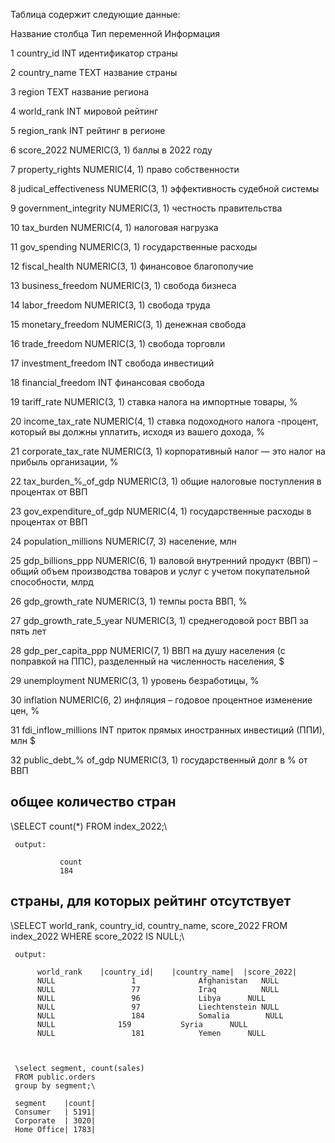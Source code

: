 Таблица содержит следующие данные:

Название столбца	Тип переменной	Информация

1	country_id	INT	идентификатор страны

2	country_name	TEXT	название страны

3	region	TEXT	название региона

4	world_rank	INT	мировой рейтинг

5	region_rank	INT	рейтинг в регионе

6	score_2022	NUMERIC(3, 1)	баллы в 2022 году

7	property_rights	NUMERIC(4, 1)	право собственности

8	judical_effectiveness	NUMERIC(3, 1)	эффективность судебной системы

9	government_integrity	NUMERIC(3, 1)	честность правительства

10	tax_burden	NUMERIC(4, 1)	налоговая нагрузка

11	gov_spending	NUMERIC(3, 1)	государственные расходы

12	fiscal_health	NUMERIC(3, 1)	финансовое благополучие

13	business_freedom	NUMERIC(3, 1)	свобода бизнеса

14	labor_freedom	NUMERIC(3, 1)	свобода труда

15	monetary_freedom	NUMERIC(3, 1)	денежная свобода

16	trade_freedom	NUMERIC(3, 1)	свобода торговли

17	investment_freedom	INT	свобода инвестиций

18	financial_freedom	INT	финансовая свобода

19	tariff_rate	NUMERIC(3, 1)	ставка налога на импортные товары, %

20	income_tax_rate	NUMERIC(4, 1)	ставка подоходного налога -процент, который вы должны уплатить, исходя из вашего дохода, %

21	corporate_tax_rate	NUMERIC(3, 1)	корпоративный налог — это налог на прибыль организации, %

22	tax_burden_%_of_gdp	NUMERIC(3, 1)	общие налоговые поступления в процентах от ВВП

23	gov_expenditure_of_gdp	NUMERIC(4, 1)	государственные расходы в процентах от ВВП 

24	population_millions	NUMERIC(7, 3)	население, млн

25	gdp_billions_ppp	NUMERIC(6, 1)	валовой внутренний продукт (ВВП) – общий объем производства товаров и услуг с учетом покупательной способности, млрд

26	gdp_growth_rate	NUMERIC(3, 1)	темпы роста ВВП, %

27	gdp_growth_rate_5_year	NUMERIC(3, 1)	среднегодовой рост ВВП за пять лет

28	gdp_per_capita_ppp	NUMERIC(7, 1)	ВВП на душу населения (с поправкой на ППС), разделенный на численность населения, $

29	unemployment	NUMERIC(3, 1)	уровень безработицы, %

30	inflation	NUMERIC(6, 2)	инфляция – годовое процентное изменение цен, %

31	fdi_inflow_millions	INT	приток прямых иностранных инвестиций (ППИ), млн $

32	public_debt_% of_gdp	NUMERIC(3, 1)	государственный долг в % от ВВП


## общее количество стран
\SELECT 
	count(*)
FROM
	index_2022;\
 
     output:

               count
               184


## страны, для которых рейтинг отсутствует

\SELECT 
	world_rank,
	country_id,
	country_name,
	score_2022
FROM
	index_2022
WHERE 
	 score_2022 IS NULL;\

     output:

          world_rank	|country_id|	|country_name|	|score_2022|
          NULL	               1	          Afghanistan 	NULL
          NULL	               77	          Iraq      	NULL
          NULL	               96	          Libya	     NULL
          NULL	               97	          Liechtenstein	NULL
          NULL	               184	          Somalia	     NULL
          NULL           	159	          Syria	     NULL
          NULL	               181	          Yemen	     NULL



     \select segment, count(sales) 
     FROM public.orders
     group by segment;\

     segment    |count|
     Consumer   | 5191|
     Corporate  | 3020|
     Home Office| 1783|